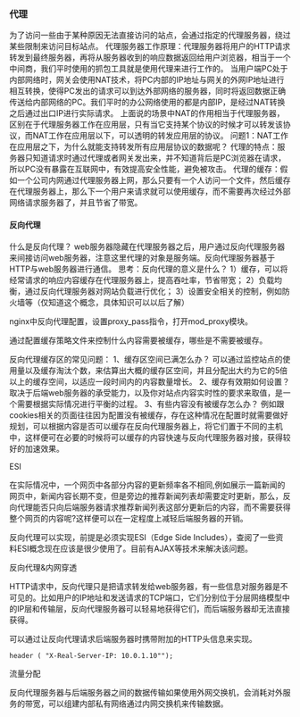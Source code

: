 ### 代理
为了访问一些由于某种原因无法直接访问的站点，会通过指定的代理服务器，绕过某些限制来访问目标站点。
代理服务器工作原理：代理服务器将用户的HTTP请求转发到最终服务器，再将从服务器收到的响应数据返回给用户浏览器，相当于一个中间商，我们平时使用的抓包工具就是使用代理来进行工作的。
当用户端PC处于内部网络时，网关会使用NAT技术，将PC内部的IP地址与网关的外网IP地址进行相互转换，使得PC发出的请求可以到达外部网络的服务器，同时将返回数据正确传送给内部网络的PC。我们平时的办公网络使用的都是内部IP，是经过NAT转换之后通过出口IP进行实际请求。
上面说的场景中NAT的作用相当于代理服务器，区别在于代理服务器工作在应用层，只有当它支持某个协议的时候才可以转发该协议，而NAT工作在应用层以下，可以透明的转发应用层的协议。
问题1：NAT工作在应用层之下，为什么就能支持转发所有应用层协议的数据呢？
代理的特点：服务器只知道请求时通过代理或者网关发出来，并不知道背后是PC浏览器在请求，所以PC没有暴露在互联网中，有效提高安全性能，避免被攻击。
代理的缓存：假如一个公司内网通过代理服务器上网，那么只要有一个人访问一个文件，然后缓存在代理服务器上，那么下一个用户来请求就可以使用缓存，而不需要再次经过外部网络请求服务器了，并且节省了带宽。

#### 反向代理
什么是反向代理？
web服务器隐藏在代理服务器之后，用户通过反向代理服务器来间接访问web服务器，注意这里代理的对象是服务端。反向代理服务器基于HTTP与web服务器进行通信。
思考：反向代理的意义是什么？
1）缓存，可以将经常请求的响应内容缓存在代理服务器上，提高吞吐率，节省带宽；
2）负载均衡，通过反向代理服务器对网站负载进行优化；
3）设置安全相关的控制，例如防火墙等（仅知道这个概念，具体知识可以以后了解）

nginx中反向代理配置，设置proxy_pass指令，打开mod_proxy模块。

通过配置缓存策略文件来控制什么内容需要被缓存，哪些是不需要被缓存。

反向代理缓存区的常见问题：
1、缓存区空间已满怎么办？
可以通过监控站点的使用量以及缓存淘汰个数，来估算出大概的缓存区空间，并且分配出大约为它的5倍以上的缓存空间，以适应一段时间内的内容数量增长。
2、缓存有效期如何设置？
取决于后端web服务器的承受能力，以及你对站点内容实时性的要求来取值，是一个需要根据实际情况进行平衡的过程。
3、有些内容没有被缓存怎么办？
例如跟cookies相关的页面往往因为配置没有被缓存，存在这种情况在配置时就需要做好规划，可以根据内容是否可以缓存在反向代理服务器上，将它们置于不同的主机中，这样便可在必要的时候将可以缓存的内容快速与反向代理服务器对接，获得较好的加速效果。



ESI

在实际情况中，一个网页中各部分内容的更新频率各不相同,例如展示一篇新闻的网页中，新闻内容长期不变，但是旁边的推荐新闻列表却需要定时更新，那么，反向代理能否只向后端服务器请求推荐新闻列表这部分更新后的内容，而不需要获得整个网页的内容呢?这样便可以在一定程度上减轻后端服务器的开销。

反向代理可以实现，前提是必须实现ESI（Edge Side Includes），查阅了一些资料ESI概念现在应该是很少使用了。目前有AJAX等技术来解决该问题。



反向代理&内网穿透

HTTP请求中，反向代理只是把请求转发给web服务器，有一些信息对服务器是不可见的。比如用户的IP地址和发送请求的TCP端口，它们分别位于分层网络模型中的IP层和传输层，反向代理服务器可以轻易地获得它们，而后端服务器却无法直接获得。

可以通过让反向代理请求后端服务器时携带附加的HTTP头信息来实现。

`header ( "X-Real-Server-IP: 10.0.1.10"");`



流量分配

反向代理服务器与后端服务器之间的数据传输如果使用外网交换机，会消耗对外服务的带宽，可以组建内部私有网络通过内网交换机来传输数据。